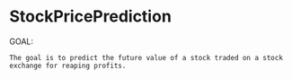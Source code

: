 # StockPricePrediction

GOAL:

    The goal is to predict the future value of a stock traded on a stock exchange for reaping profits.
